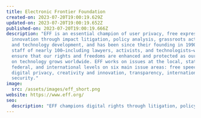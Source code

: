 ```yaml
---
title: Electronic Frontier Foundation
created-on: 2023-07-20T19:00:19.629Z
updated-on: 2023-07-20T19:00:19.652Z
published-on: 2023-07-20T19:00:19.666Z
description: "EFF is an essential champion of user privacy, free expression, and
  innovation through impact litigation, policy analysis, grassroots activism,
  and technology development, and has been since their founding in 1990. Their
  staff of nearly 100—including lawyers, activists, and technologists–works to
  ensure that our rights and freedoms are enhanced and protected as our reliance
  on technology grows worldwide. EFF works on issues at the local, state,
  federal, and international levels on six main issue areas: free speech,
  digital privacy, creativity and innovation, transparency, international, and
  security."
image:
  src: /assets/images/eff_short.png
website: https://www.eff.org/
seo:
  description: "EFF champions digital rights through litigation, policy analysis, and activism. They protect privacy, free speech, and innovation as technology's role grows worldwide."
---
```

